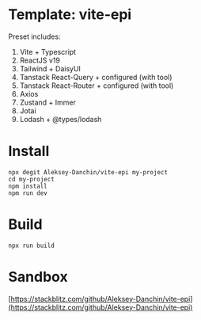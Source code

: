 # Template: vite-epi

Preset includes:

1. Vite + Typescript
2. ReactJS v19
3. Tailwind + DaisyUI
4. Tanstack React-Query + configured (with tool)
5. Tanstack React-Router + configured (with tool)
6. Axios
7. Zustand + Immer
8. Jotai
9. Lodash + @types/lodash

# Install

```
npx degit Aleksey-Danchin/vite-epi my-project
cd my-project
npm install
npm run dev
```

# Build

```
npx run build
```

# Sandbox

[https://stackblitz.com/github/Aleksey-Danchin/vite-epi](https://stackblitz.com/github/Aleksey-Danchin/vite-epi)
